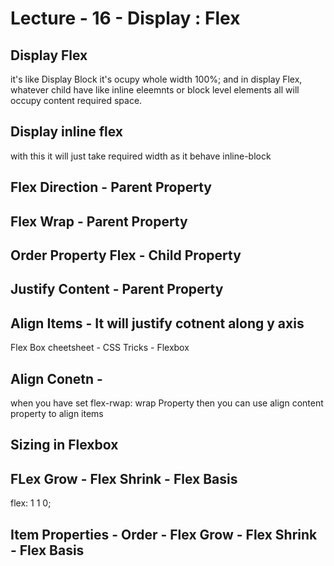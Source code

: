 # Lecture - 16 - Display : Flex

## Display Flex

it's like Display Block it's ocupy whole width 100%; and in display Flex, whatever child have like inline eleemnts or block level elements all will occupy content required space.

## Display inline flex

with this it will just take required width as it behave inline-block


## Flex Direction - Parent Property

## Flex Wrap - Parent Property

## Order Property Flex - Child Property

## Justify Content - Parent Property

## Align Items - It will justify cotnent along y axis

Flex Box cheetsheet - CSS Tricks - Flexbox

## Align Conetn - 

when you have set flex-rwap: wrap Property then you can use align content property to align items


## Sizing in Flexbox

## FLex Grow - Flex Shrink - Flex Basis

flex: 1 1 0;


## Item Properties - Order - Flex Grow - Flex Shrink - Flex Basis